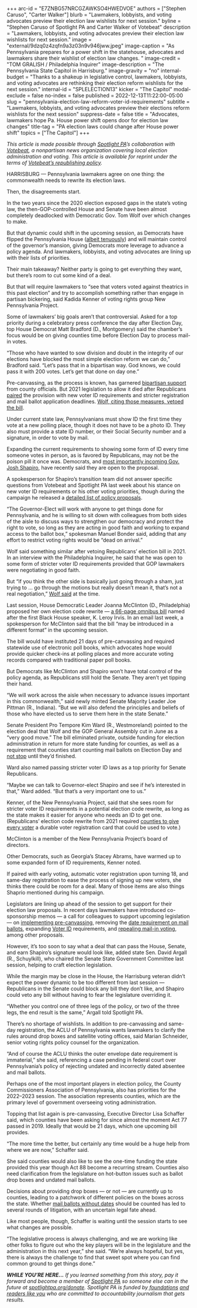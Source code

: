 +++
arc-id = "E7ZNBG57NRCGZAWKSO4HWEDVOE"
authors = ["Stephen Caruso", "Carter Walker"]
blurb = "Lawmakers, lobbyists, and voting advocates preview their election law wishlists for next session."
byline = "Stephen Caruso of Spotlight PA and Carter Walker of Votebeat"
description = "Lawmakers, lobbyists, and voting advocates preview their election law wishlists for next session."
image = "external/9dzq0z4zqfn9a3z03n9v946jww.jpeg"
image-caption = "As Pennsylvania prepares for a power shift in the statehouse, advocates and lawmakers share their wishlist of election law changes. "
image-credit = "TOM GRALISH / Philadelphia Inquirer"
image-description = "The Pennsylvania State Capitol in Harrisburg."
image-gravity = "no"
internal-budget = "Thanks to a shakeup in legislative control, lawmakers, lobbyists, and voting advocates are rethinking their election reform wishlists for the next session."
internal-id = "SPLELECTION13"
kicker = "The Capitol"
modal-exclude = false
no-index = false
published = 2022-12-13T11:22:00-05:00
slug = "pennsylvania-election-law-reform-voter-id-requirements"
subtitle = "Lawmakers, lobbyists, and voting advocates preview their elections reform wishlists for the next session"
suppress-date = false
title = "Advocates, lawmakers hope Pa. House power shift opens door for election law changes"
title-tag = "PA election laws could change after House power shift"
topics = ["The Capitol"]
+++

<i>This article is made possible through </i><a href="https://www.spotlightpa.org/"><i>Spotlight PA</i></a><i>’s collaboration with </i><a href="https://www.votebeat.org/"><i>Votebeat</i></a><i>, a nonpartisan news organization covering local election administration and voting. This article is available for reprint under the terms of </i><a href="https://www.votebeat.org/pages/republishing"><i>Votebeat’s republishing policy</i></a><i>.</i>

HARRISBURG — Pennsylvania lawmakers agree on one thing: the commonwealth needs to rewrite its election laws.

Then, the disagreements start.

In the two years since the 2020 election exposed gaps in the state’s voting law, the then-GOP-controlled House and Senate have been almost completely deadlocked with Democratic Gov. Tom Wolf over which changes to make.

<script src="https://www.spotlightpa.org/embed.js" async></script><div data-spl-embed-version="1" data-spl-src="https://www.spotlightpa.org/embeds/newsletter/"></div>

But that dynamic could shift in the upcoming session, as Democrats have flipped the Pennsylvania House (<a href="https://www.spotlightpa.org/news/2022/12/pa-2022-election-state-house-specials-joanna-mcclinton/">albeit tenuously</a>) and will maintain control of the governor’s mansion, giving Democrats more leverage to advance a policy agenda. And lawmakers, lobbyists, and voting advocates are lining up with their lists of priorities.

Their main takeaway? Neither party is going to get everything they want, but there’s room to cut some kind of a deal.

But that will require lawmakers to “see that voters voted against theatrics in this past election” and try to accomplish something rather than engage in partisan bickering, said Kadida Kenner of voting rights group New Pennsylvania Project.

Some of lawmakers’ big goals aren’t that controversial. Asked for a top priority during a celebratory press conference the day after Election Day, top House Democrat Matt Bradford (D., Montgomery) said the chamber’s focus would be on giving counties time before Election Day to process mail-in votes.

“Those who have wanted to sow division and doubt in the integrity of our elections have blocked the most simple election reform we can do,” Bradford said. “Let’s pass that in a bipartisan way. God knows, we could pass it with 200 votes. Let’s get that done on day one.”

Pre-canvassing, as the process is known, has garnered <a href="https://pennsylvania.votebeat.org/2022/5/12/23069219/pennsylvania-mail-ballot-counting-delayed-election-results">bipartisan support</a> from county officials. But 2021 legislation to allow it died after Republicans <a href="https://www.spotlightpa.org/news/2021/06/pa-election-law-voter-id-republican-proposal/">paired</a> the provision with new voter ID requirements and stricter registration and mail ballot application deadlines. <a href="https://www.spotlightpa.org/news/2021/06/pa-election-overhaul-voter-id-wolf-veto/">Wolf, citing those measures, vetoed the bill</a>.

Under current state law, Pennsylvanians must show ID the first time they vote at a new polling place, though it does not have to be a photo ID. They also must provide a state ID number, or their Social Security number and a signature, in order to vote by mail.

Expanding the current requirements to showing some form of ID every time someone votes in person, as is favored by Republicans, may not be the poison pill it once was. Democrats, and <a href="https://www.inquirer.com/politics/election/pennsylvania-voting-laws-2022-governor-election-20220125.html">most importantly incoming Gov. Josh Shapiro</a>, have recently said they are open to the proposal.

A spokesperson for Shapiro’s transition team did not answer specific questions from Votebeat and Spotlight PA last week about his stance on new voter ID requirements or his other voting priorities, though during the campaign he released a <a href="https://joshshapiro.org/votingrights/">detailed list of policy proposals</a>.

“The Governor-Elect will work with anyone to get things done for Pennsylvania, and he is willing to sit down with colleagues from both sides of the aisle to discuss ways to strengthen our democracy and protect the right to vote, so long as they are acting in good faith and working to expand access to the ballot box,” spokesman Manuel Bonder said, adding that any effort to restrict voting rights would be “dead on arrival.”

Wolf said something similar after vetoing Republicans’ election bill in 2021. In an interview with the Philadelphia Inquirer, he said that he was open to some form of stricter voter ID requirements provided that GOP lawmakers were negotiating in good faith.

But “if you think the other side is basically just going through a sham, just trying to … go through the motions but really doesn’t mean it, that’s not a real negotiation,” <a href="https://www.inquirer.com/politics/election/pennsylvania-voter-id-tom-wolf-interview-20210720.html">Wolf said</a> at the time.

Last session, House Democratic Leader Joanna McClinton (D., Philadelphia) proposed her own election code rewrite — <a href="https://www.legis.state.pa.us/cfdocs/Legis/CSM/showMemoPublic.cfm?chamber=H&SPick=20210&cosponId=36510">a 66-page omnibus bill</a> named after the first Black House speaker, K. Leroy Irvis. In an email last week, a spokesperson for McClinton said that the bill “may be introduced in a different format” in the upcoming session.

The bill would have instituted 21 days of pre-canvassing and required statewide use of electronic poll books, which advocates hope would provide quicker check-ins at polling places and more accurate voting records compared with traditional paper poll books.

But Democrats like McClinton and Shapiro won’t have total control of the policy agenda, as Republicans still hold the Senate. They aren’t yet tipping their hand.

“We will work across the aisle when necessary to advance issues important in this commonwealth,” said newly minted Senate Majority Leader Joe Pittman (R., Indiana). “But we will also defend the principles and beliefs of those who have elected us to serve them here in the state Senate.”

Senate President Pro Tempore Kim Ward (R., Westmoreland) pointed to the election deal that Wolf and the GOP General Assembly cut in June as a “very good move.” The bill eliminated private, outside funding for election administration in return for more state funding for counties, as well as a requirement that counties start counting mail ballots on Election Day and <a href="https://pennsylvania.votebeat.org/2022/11/10/23451220/act-88-continuous-mail-ballot-counting">not stop</a> until they’d finished.

Ward also named passing stricter voter ID laws as a top priority for Senate Republicans.

“Maybe we can talk to Governor-elect Shapiro and see if he’s interested in that,” Ward added. “But that’s a very important one to us.”

Kenner, of the New Pennsylvania Project, said that she sees room for stricter voter ID requirements in a potential election code rewrite, as long as the state makes it easier for anyone who needs an ID to get one. (Republicans’ election code rewrite from 2021 required <a href="https://www.penncapital-star.com/government-politics/elections-officials-advocates-see-some-to-like-but-a-lot-to-raise-eyebrows-in-pa-house-gop-election-bill/">counties to give every voter</a> a durable voter registration card that could be used to vote.)

McClinton is a member of the New Pennsylvania Project’s board of directors.

Other Democrats, such as Georgia’s Stacey Abrams, have warmed up to some expanded form of ID requirements, Kenner noted.

If paired with early voting, automatic voter registration upon turning 18, and same-day registration to ease the process of signing up new voters, she thinks there could be room for a deal. Many of those items are also things Shaprio mentioned during his campaign.

Legislators are lining up ahead of the session to get support for their election law proposals. In recent days lawmakers have introduced co-sponsorship memos — a call for colleagues to support upcoming legislation — on <a href="https://www.legis.state.pa.us/cfdocs/Legis/CSM/showMemoPublic.cfm?chamber=S&SPick=20230&cosponId=37869">implementing pre-canvassing</a>, removing the <a href="https://www.legis.state.pa.us/cfdocs/Legis/CSM/showMemoPublic.cfm?chamber=S&SPick=20230&cosponId=37915">date requirement on mail ballots</a>, expanding <a href="https://www.legis.state.pa.us/cfdocs/Legis/CSM/showMemoPublic.cfm?chamber=S&SPick=20230&cosponId=38166">Voter ID</a> requirements, and <a href="https://www.legis.state.pa.us/cfdocs/Legis/CSM/showMemoPublic.cfm?chamber=H&SPick=20230&cosponId=37949">repealing mail-in voting</a>, among other proposals.

However, it’s too soon to say what a deal that can pass the House, Senate, and earn Shapiro’s signature would look like, added state Sen. David Argall (R., Schuylkill), who chaired the Senate State Government Committee last session, helping to craft election legislation.

While the margin may be close in the House, the Harrisburg veteran didn’t expect the power dynamic to be too different from last session — Republicans in the Senate could block any bill they don’t like, and Shapiro could veto any bill without having to fear the legislature overriding it.

“Whether you control one of three legs of the policy, or two of the three legs, the end result is the same,” Argall told Spotlight PA.

There’s no shortage of wishlists. In addition to pre-canvassing and same-day registration, the ACLU of Pennsylvania wants lawmakers to clarify the rules around drop boxes and satellite voting offices, said Marian Schneider, senior voting rights policy counsel for the organization.

“And of course the ACLU thinks the outer envelope date requirement is immaterial,” she said, referencing a case pending in federal court over Pennsylvania’s policy of rejecting undated and incorrectly dated absentee and mail ballots.

<script src="https://www.spotlightpa.org/embed.js" async></script><div data-spl-embed-version="1" data-spl-src="https://www.spotlightpa.org/embeds/donate/"></div>

Perhaps one of the most important players in election policy, the County Commissioners Association of Pennsylvania, also has priorities for the 2022–2023 session. The association represents counties, which are the primary level of government overseeing voting administration.

Topping that list again is pre-canvassing, Executive Director Lisa Schaffer said, which counties have been asking for since almost the moment Act 77 passed in 2019. Ideally that would be 21 days, which one upcoming bill provides.

“The more time the better, but certainly any time would be a huge help from where we are now,” Schaffer said.

She said counties would also like to see the one-time funding the state provided this year though Act 88 become a recurring stream. Counties also need clarification from the legislature on hot-button issues such as ballot drop boxes and undated mail ballots.

Decisions about providing drop boxes — or not — are currently up to counties, leading to a patchwork of different policies on the boxes across the state. Whether <a href="https://pennsylvania.votebeat.org/2022/11/28/23482842/undated-ballot-mail-voting-rejection-disparity">mail ballots without dates</a> should be counted has led to several rounds of litigation, with an uncertain legal fate ahead.

Like most people, though, Schaffer is waiting until the session starts to see what changes are possible.

“The legislative process is always challenging, and we are working like other folks to figure out who the key players will be in the legislature and the administration in this next year,” she said. “We’re always hopeful, but yes, there is always the challenge to find that sweet spot where you can find common ground to get things done.”

<i><b>WHILE YOU’RE HERE...</b></i><i> If you learned something from this story, pay it forward and become a member of </i><a href="https://www.spotlightpa.org/"><i>Spotlight PA</i></a><i> so someone else can in the future at </i><a href="http://spotlightpa.org/donate"><i>spotlightpa.org/donate</i></a><i>. Spotlight PA is funded by</i><a href="https://www.spotlightpa.org/support"><i> foundations</i></a><i> </i><a href="https://www.spotlightpa.org/support"><i>and readers like you</i></a><i> who are committed to accountability journalism that gets results.</i>
